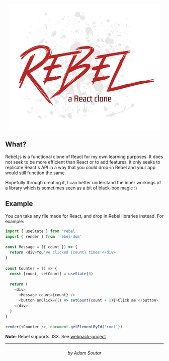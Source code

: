 <p align="center">
  <img src="./assets/logoLight.png" height="400" />
</p>

## What?

Rebel.js is a functional clone of React for my own learning purposes. It does
not seek to be more efficient than React or to add features, it only seeks
to replicate React's API in a way that you could drop-in Rebel and your app
would still function the same.

Hopefully through creating it, I can better understand the inner workings of a
library which is sometimes seen as a bit of black-box magic :)

## Example

You can take any file made for React, and drop in Rebel libraries instead. For
example:

```js
import { useState } from 'rebel'
import { render } from 'rebel-dom'

const Message = ({ count }) => {
  return <div>You've clicked {count} times!</div>
}

const Counter = () => {
  const [count, setCount] = useState(0)

  return (
    <div>
      <Message count={count} />
      <button onClick={() => setCount(count + 1)}>Click me!</button>
    </div>
  )
}

render(<Counter />, document.getElementById('root'))
```

**Note**: Rebel supports JSX. See [webpack-project](./webpack-project)

---

<h6 align="center">by Adam Soutar</h6>
